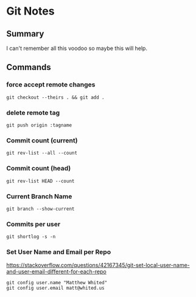 # Git Notes

## Summary

I can't remember all this voodoo so maybe this will help.

## Commands

### force accept remote changes

```script
git checkout --theirs . && git add .
```

### delete remote tag

```script
git push origin :tagname
```

### Commit count (current)

```shell
git rev-list --all --count
```

### Commit count (head)

```shell
git rev-list HEAD --count
```

### Current Branch Name

```shell
git branch --show-current
```

### Commits per user

```shell
git shortlog -s -n
```


### Set User Name and Email per Repo

https://stackoverflow.com/questions/42167345/git-set-local-user-name-and-user-email-different-for-each-repo

```shell
git config user.name "Matthew Whited"
git config user.email matt@whited.us
```